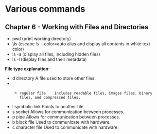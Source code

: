 Various commands
================

Chapter 6 - Working with Files and Directories
----------------------------------------------

- pwd (print working directory)
- \ls (escape ls --color=auto alias and display all contents in white text color)
- ls -a (display all files, including hidden files)
- ls -l (display files and their metadata)

**File type explanation:**

- d 	directory 	A file used to store other files.
- - 	regular file 	Includes readable files, images files, binary files, and compressed files.
- l 	symbolic link 	Points to another file.
- s 	socket 	Allows for communication between processes.
- p 	pipe 	Allows for communication between processes.
- b 	block file 	Used to communicate with hardware.
- c 	character file 	Used to communicate with hardware.